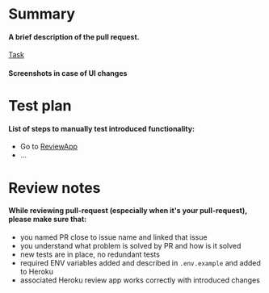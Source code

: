 # Summary

#### A brief description of the pull request.

[Task](https://app.clickup.com/t/CLICKUP_TASK_ID)

#### Screenshots in case of UI changes

# Test plan

#### List of steps to manually test introduced functionality:

- Go to [ReviewApp](ReviewAppLink)
- ...

# Review notes

#### While reviewing pull-request (especially when it's your pull-request), please make sure that:

- you named PR close to issue name and linked that issue
- you understand what problem is solved by PR and how is it solved
- new tests are in place, no redundant tests
- required ENV variables added and described in `.env.example` and added to Heroku
- associated Heroku review app works correctly with introduced changes
